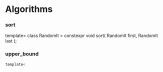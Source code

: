 # Algorithms
### sort
template< class RandomIt >
constexpr void sort( RandomIt first, RandomIt last );

### upper_bound 
```c
template<
```